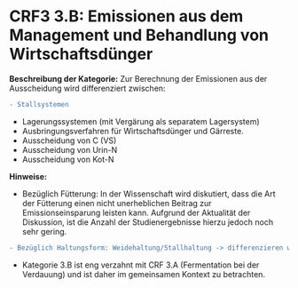 # CRF3 3.B: Emissionen aus dem Management und Behandlung von Wirtschaftsdünger

**Beschreibung der Kategorie:** Zur Berechnung der Emissionen aus der Ausscheidung wird differenziert zwischen:

```diff
- Stallsystemen
```
- Lagerungssystemen (mit Vergärung als separatem Lagersystem)
- Ausbringungsverfahren für Wirtschaftsdünger und Gärreste. 
- Ausscheidung von C (VS)
- Ausscheidung von Urin-N
- Ausscheidung von Kot-N


**Hinweise:**
- Bezüglich Fütterung: In der Wissenschaft wird diskutiert, dass die Art der Fütterung einen nicht unerheblichen Beitrag zur Emissionseinsparung leisten kann. Aufgrund der Aktualität der Diskussion, ist die Anzahl der Studienergebnisse hierzu jedoch noch sehr gering.
```diff
- Bezüglich Haltungsform: Weidehaltung/Stallhaltung -> differenzieren wir hier?
```
- Kategorie 3.B ist eng verzahnt mit CRF 3.A (Fermentation bei der Verdauung) und ist daher im gemeinsamen Kontext zu betrachten.
